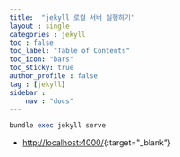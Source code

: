 ```yaml
---
title:  "jekyll 로컬 서버 실행하기"
layout : single
categories : jekyll
toc : false
toc_label: "Table of Contents"
toc_icon: "bars"
toc_sticky: true
author_profile : false
tag : [jekyll]
sidebar :
    nav : "docs"
---
```


```ruby
bundle exec jekyll serve
```

- [http://localhost:4000/](http://localhost:4000/){:target="_blank"}